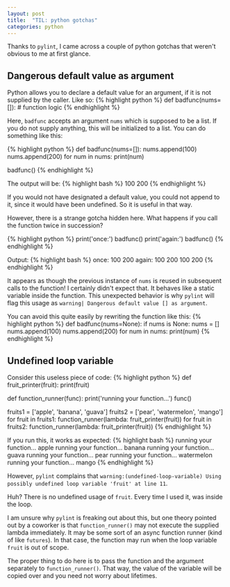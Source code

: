 ```yaml
---
layout: post
title:  "TIL: python gotchas"
categories: python
---
```

Thanks to `pylint`, I came across a couple of python gotchas that weren't obvious to me at first glance.

## Dangerous default value as argument
Python allows you to declare a default value for an argument, if it is not supplied by the caller. Like so:
{% highlight python %}
def badfunc(nums=[]):
    # function logic
{% endhighlight %}

Here, `badfunc` accepts an argument `nums` which is supposed to be a list. If you do not supply anything, this will be initialized to a list. You can do something like this:

{% highlight python %}
def badfunc(nums=[]):
    nums.append(100)
    nums.append(200)
    for num in nums:
        print(num)

badfunc()
{% endhighlight %}

The output will be:
{% highlight bash %}
100
200
{% endhighlight %}

If you would not have designated a default value, you could not append to it, since it would have been undefined. So it is useful in that way.

However, there is a strange gotcha hidden here. What happens if you call the function twice in succession?

{% highlight python %}
print('once:')
badfunc()
print('again:')
badfunc()
{% endhighlight %}

Output:
{% highlight bash %}
once:
100
200
again:
100
200
100
200
{% endhighlight %}

It appears as though the previous instance of `nums` is reused in subsequent calls to the function! I certainly didn't expect that. It behaves like a static variable inside the function. This unexpected behavior is why `pylint` will flag this usage as `warning| Dangerous default value [] as argument`.

You can avoid this quite easily by rewriting the function like this:
{% highlight python %}
def badfunc(nums=None):
    if nums is None:
        nums = []
    nums.append(100)
    nums.append(200)
    for num in nums:
        print(num)
{% endhighlight %}

## Undefined loop variable
Consider this useless piece of code:
{% highlight python %}
def fruit_printer(fruit):
    print(fruit)

def function_runner(func):
    print('running your function...')
    func()

fruits1 = ['apple', 'banana', 'guava']
fruits2 = ['pear', 'watermelon', 'mango']
for fruit in fruits1:
    function_runner(lambda: fruit_printer(fruit))
for fruit in fruits2:
    function_runner(lambda: fruit_printer(fruit))
{% endhighlight %}

If you run this, it works as expected:
{% highlight bash %}
running your function...
apple
running your function...
banana
running your function...
guava
running your function...
pear
running your function...
watermelon
running your function...
mango
{% endhighlight %}

However, `pylint` complains that `warning:(undefined-loop-variable) Using possibly undefined loop variable 'fruit' at line 11`.

Huh? There is no undefined usage of `fruit`. Every time I used it, was inside the loop.

I am unsure why `pylint` is freaking out about this, but one theory pointed out by a coworker is that `function_runner()` may not execute the supplied lambda immediately. It may be some sort of an async function runner (kind of like `futures`). In that case, the function may run when the loop variable `fruit` is out of scope.

The proper thing to do here is to pass the function and the argument separately to `function_runner()`. That way, the value of the variable will be copied over and you need not worry about lifetimes.